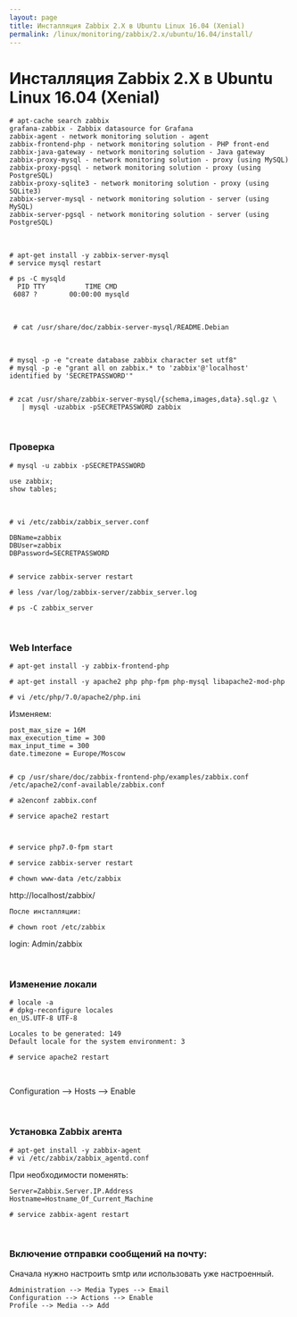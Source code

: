 ```yaml
---
layout: page
title: Инсталляция Zabbix 2.X в Ubuntu Linux 16.04 (Xenial)
permalink: /linux/monitoring/zabbix/2.x/ubuntu/16.04/install/
---
```


# Инсталляция Zabbix 2.X в Ubuntu Linux 16.04 (Xenial)


    # apt-cache search zabbix
    grafana-zabbix - Zabbix datasource for Grafana
    zabbix-agent - network monitoring solution - agent
    zabbix-frontend-php - network monitoring solution - PHP front-end
    zabbix-java-gateway - network monitoring solution - Java gateway
    zabbix-proxy-mysql - network monitoring solution - proxy (using MySQL)
    zabbix-proxy-pgsql - network monitoring solution - proxy (using PostgreSQL)
    zabbix-proxy-sqlite3 - network monitoring solution - proxy (using SQLite3)
    zabbix-server-mysql - network monitoring solution - server (using MySQL)
    zabbix-server-pgsql - network monitoring solution - server (using PostgreSQL)


<br/>

    # apt-get install -y zabbix-server-mysql
    # service mysql restart

    # ps -C mysqld
      PID TTY          TIME CMD
     6087 ?        00:00:00 mysqld

<br/>

     # cat /usr/share/doc/zabbix-server-mysql/README.Debian


<br/>


    # mysql -p -e "create database zabbix character set utf8"
    # mysql -p -e "grant all on zabbix.* to 'zabbix'@'localhost' identified by 'SECRETPASSWORD'"


    # zcat /usr/share/zabbix-server-mysql/{schema,images,data}.sql.gz \
       | mysql -uzabbix -pSECRETPASSWORD zabbix


<br/>

### Проверка

    # mysql -u zabbix -pSECRETPASSWORD

    use zabbix;
    show tables;


<br/>



    # vi /etc/zabbix/zabbix_server.conf

    DBName=zabbix
    DBUser=zabbix
    DBPassword=SECRETPASSWORD


    # service zabbix-server restart

    # less /var/log/zabbix-server/zabbix_server.log

    # ps -C zabbix_server

<br/>

### Web Interface

    # apt-get install -y zabbix-frontend-php

    # apt-get install -y apache2 php php-fpm php-mysql libapache2-mod-php

    # vi /etc/php/7.0/apache2/php.ini

Изменяем:

    post_max_size = 16M
    max_execution_time = 300
    max_input_time = 300
    date.timezone = Europe/Moscow


    # cp /usr/share/doc/zabbix-frontend-php/examples/zabbix.conf /etc/apache2/conf-available/zabbix.conf

    # a2enconf zabbix.conf

    # service apache2 restart



    # service php7.0-fpm start

    # service zabbix-server restart

    # chown www-data /etc/zabbix



http://localhost/zabbix/

    После инсталляции:

    # chown root /etc/zabbix

login: Admin/zabbix

<br/>

### Изменение локали

    # locale -a
    # dpkg-reconfigure locales
    en_US.UTF-8 UTF-8

    Locales to be generated: 149
    Default locale for the system environment: 3

    # service apache2 restart


<br/>

Configuration --> Hosts --> Enable

<br/>

### Установка Zabbix агента

    # apt-get install -y zabbix-agent
    # vi /etc/zabbix/zabbix_agentd.conf


При необходимости поменять:

    Server=Zabbix.Server.IP.Address
    Hostname=Hostname_Of_Current_Machine

    # service zabbix-agent restart


<br/>

### Включение отправки сообщений на почту:

Сначала нужно настроить smtp или использовать уже настроенный.

    Administration --> Media Types --> Email
    Configuration --> Actions --> Enable
    Profile --> Media --> Add
